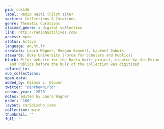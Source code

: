 ```yaml
---
pid: cds136
label: Radio Haiti (Pilot site)
section: Collections & Curations
genre: Thematic Curations
claimed_genre: a digital collection
link: http://radiohaitilives.com/
access: open
status: Active
language: en,ht,fr
creators: Laura Wagner, Meagan Bonnell, Laurent Dubois
stewards: Duke University (Forum for Scholars and Publics)
blurb: Pilot website for the Radio Haiti project, created by the Forum for Scholars
  and Publics before the bulk of the collection was digitized
related_to:
sub_collections:
open_data:
added_by: Kaiama L. Glover
twitter: "@inthewhirld"
census_year: '2020'
notes: edited by Laura Wagner
order: '106'
layout: caridischo_item
collection: main
thumbnail: ''
full: ''
---
```

